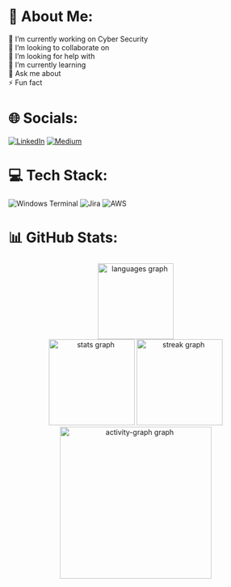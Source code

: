 # 💫 About Me:
🔭 I’m currently working on Cyber Security<br>👯 I’m looking to collaborate on<br>🤝 I’m looking for help with<br>🌱 I’m currently learning<br>💬 Ask me about<br>⚡ Fun fact


# 🌐 Socials:
[![LinkedIn](https://img.shields.io/badge/LinkedIn-%230077B5.svg?logo=linkedin&logoColor=white)](https://linkedin.com/in/https://www.linkedin.com/in/laisa-michelly/) [![Medium](https://img.shields.io/badge/Medium-12100E?logo=medium&logoColor=white)](https://medium.com/@https://medium.com/@lmichellyssg) 

# 💻 Tech Stack:
![Windows Terminal](https://img.shields.io/badge/Windows%20Terminal-%234D4D4D.svg?style=flat-square&logo=windows-terminal&logoColor=white) ![Jira](https://img.shields.io/badge/jira-%230A0FFF.svg?style=flat-square&logo=jira&logoColor=white) ![AWS](https://img.shields.io/badge/AWS-%23FF9900.svg?style=flat-square&logo=amazon-aws&logoColor=white)
# 📊 GitHub Stats:
###
<div align="center">
  <img src="https://github-readme-stats.vercel.app/api/top-langs?username=laisamichelly&locale=en&hide_title=false&layout=compact&card_width=320&langs_count=5&theme=calm&hide_border=false&order=2" height="150" alt="languages graph"  />
</div>

<div align="center">
  <img src="https://github-readme-stats.vercel.app/api?username=laisamichelly&hide_title=false&hide_rank=false&show_icons=true&include_all_commits=true&count_private=true&disable_animations=false&theme=calm&locale=en&hide_border=false&order=1" height="170" alt="stats graph"  />
  <img src="https://streak-stats.demolab.com?user=laisamichelly&locale=en&mode=weekly&theme=calm&hide_border=false&border_radius=5&order=3" height="170" alt="streak graph"  />
  <img src="https://github-readme-activity-graph.vercel.app/graph?username=laisamichelly&radius=16&theme=material&area=true&order=5" height="300" alt="activity-graph graph"  />
</div>

<!-- Proudly created with GPRM ( https://gprm.itsvg.in ) -->
